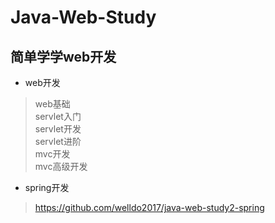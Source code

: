 # Java-Web-Study

## 简单学学web开发

* web开发  
>web基础  
servlet入门  
servlet开发  
servlet进阶  
mvc开发  
mvc高级开发


* spring开发  
>https://github.com/welldo2017/java-web-study2-spring
